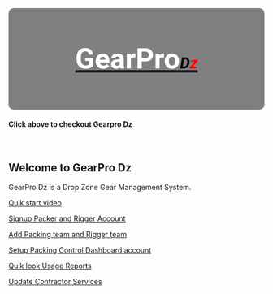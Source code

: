 <style>
@import url('https://fonts.googleapis.com/css?family=Roboto');   

#logo em{
  font-size: 55%;
  color: #000000;
}

#logo h3{
  font-size: 400%;
  line-height: 200px;
  font-weight: bold;
  font-family: "Roboto";
  color: #FFFFFF;
}

#logo span {
  color:red;    
}

logo a {
   text-decoration: none;
}

#logo {
  text-align: center;
  height: 200px;
  background-color: grey;
  border-radius: 10px;
}

footer {
    text-align:center;
}
</style>

<div id="logo">
<a href="http://gearpro.jodymoore.net/login" ><h3>GearPro<em>D<span>z</span></em></h3> </a>
</div>
<h4> Click above to checkout Gearpro Dz</h4>
<br>

## Welcome to GearPro Dz 

GearPro Dz is a Drop Zone Gear Management System. 

<a href="https://drive.google.com/file/d/1LPIqkViFlPkRKgNST60XSfaqDiibVHhx/view" > Quik start video </a>

<a href="https://drive.google.com/file/d/1KFL4Z_M0Fp_9YMRbBedEaXRvAkAT35x5/view" > Signup Packer and Rigger Account </a>

<a href="https://drive.google.com/file/d/1SBR-jd2NujyMS8k64AA9xVopVmSoM83P/view" > Add Packing team and Rigger team </a>

<a href="https://drive.google.com/file/d/17E16WGL603J8-9kZVWjMO35oc2Jx6VKJ/view" > Setup Packing Control Dashboard account </a>

<a href="https://drive.google.com/file/d/1iXdbkSGXS6JqM_O5531IID63XLVoHOrQ/view" > Quik look Usage Reports</a>

<a href="https://drive.google.com/file/d/1-AaVRmZKLWbj6BoI7m3IfCeSeMxYOoOF/view" > Update Contractor Services</a>
